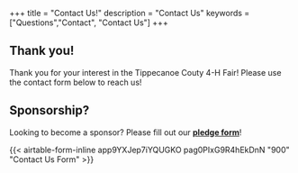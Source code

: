 +++
title = "Contact Us!"
description = "Contact Us"
keywords = ["Questions","Contact", "Contact Us"]
+++

## Thank you!

Thank you for your interest in the Tippecanoe Couty 4-H Fair! Please use the contact form below to reach us!

## Sponsorship?

Looking to become a sponsor? Please fill out our **[pledge form](/sponsorship/form)**!

{{< airtable-form-inline app9YXJep7iYQUGKO pag0PIxG9R4hEkDnN "900" "Contact Us Form" >}}
